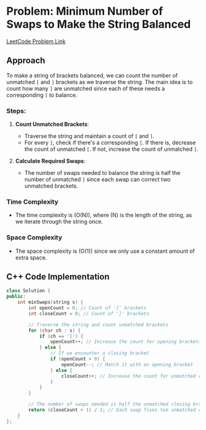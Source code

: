 # Problem: Minimum Number of Swaps to Make the String Balanced

[LeetCode Problem Link](https://leetcode.com/problems/minimum-number-of-swaps-to-make-the-string-balanced/)

## Approach

To make a string of brackets balanced, we can count the number of unmatched `[` and `]` brackets as we traverse the string. The main idea is to count how many `]` are unmatched since each of these needs a corresponding `[` to balance.

### Steps:

1. **Count Unmatched Brackets**:

   - Traverse the string and maintain a count of `[` and `]`.
   - For every `]`, check if there's a corresponding `[`. If there is, decrease the count of unmatched `[`. If not, increase the count of unmatched `]`.

2. **Calculate Required Swaps**:
   - The number of swaps needed to balance the string is half the number of unmatched `]` since each swap can correct two unmatched brackets.

### Time Complexity

- The time complexity is \(O(N)\), where \(N\) is the length of the string, as we iterate through the string once.

### Space Complexity

- The space complexity is \(O(1)\) since we only use a constant amount of extra space.

## C++ Code Implementation

```cpp
class Solution {
public:
    int minSwaps(string s) {
        int openCount = 0; // Count of '[' brackets
        int closeCount = 0; // Count of ']' brackets

        // Traverse the string and count unmatched brackets
        for (char ch : s) {
            if (ch == '[') {
                openCount++; // Increase the count for opening brackets
            } else {
                // If we encounter a closing bracket
                if (openCount > 0) {
                    openCount--; // Match it with an opening bracket
                } else {
                    closeCount++; // Increase the count for unmatched closing brackets
                }
            }
        }

        // The number of swaps needed is half the unmatched closing brackets
        return (closeCount + 1) / 2; // Each swap fixes two unmatched closing brackets
    }
};
```
